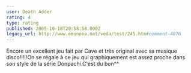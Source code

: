 ```yaml
---
user: Death Adder
rating: 4
type: rating
published: 2005-10-18T20:58:58.000Z
legacy_url: http://www.emunova.net/veda/test/245.htm#comment-4076
---
```

Encore un excellent jeu fait par Cave et très original avec sa musique disco!!!!!On se régale à ce jeu qui graphiquement est assez proche dans son style de la série Donpachi.C'est du bon^^